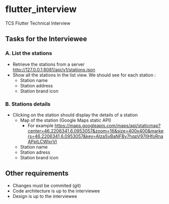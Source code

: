 # flutter_interview

TCS Flutter Technical Interview

## Tasks for the Interviewee

### A. List the stations

- Retrieve the stations from a server http://127.0.0.1:8081/api/v1/stations.json 
- Show all the stations in the list view. We should see for each station :
  - Station name
  - Station address
  - Station brand icon

### B. Stations details

- Clicking on the station should display the details of a station
  - Map of the station (Google Maps static API)
    - For example https://maps.googleapis.com/maps/api/staticmap?center=46.2206341,6.0953057&zoom=16&size=400x400&markers=46.2206341,6.0953057&key=AIzaSyBaNFBy7hqpV97IIHfoRnaAPplLCWIxrVI
  - Station name
  - Station adress
  - Station brand icon

## Other requirements

- Changes must be commited (git)
- Code architecture is up to the interviewee
- Design is up to the interviewee
